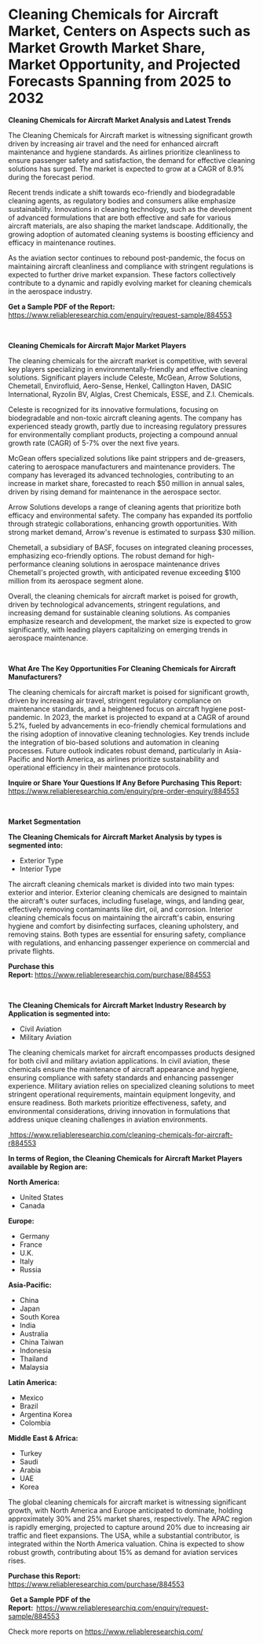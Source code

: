 <p><h1>Cleaning Chemicals for Aircraft Market, Centers on Aspects such as Market Growth Market Share, Market Opportunity, and Projected Forecasts Spanning from 2025 to 2032</h1></p><p><strong>Cleaning Chemicals for Aircraft Market Analysis and Latest Trends</strong></p>
<p><p>The Cleaning Chemicals for Aircraft market is witnessing significant growth driven by increasing air travel and the need for enhanced aircraft maintenance and hygiene standards. As airlines prioritize cleanliness to ensure passenger safety and satisfaction, the demand for effective cleaning solutions has surged. The market is expected to grow at a CAGR of 8.9% during the forecast period.</p><p>Recent trends indicate a shift towards eco-friendly and biodegradable cleaning agents, as regulatory bodies and consumers alike emphasize sustainability. Innovations in cleaning technology, such as the development of advanced formulations that are both effective and safe for various aircraft materials, are also shaping the market landscape. Additionally, the growing adoption of automated cleaning systems is boosting efficiency and efficacy in maintenance routines. </p><p>As the aviation sector continues to rebound post-pandemic, the focus on maintaining aircraft cleanliness and compliance with stringent regulations is expected to further drive market expansion. These factors collectively contribute to a dynamic and rapidly evolving market for cleaning chemicals in the aerospace industry.</p></p>
<p><strong>Get a Sample PDF of the Report:&nbsp;</strong> <a href="https://www.reliableresearchiq.com/enquiry/request-sample/884553?utm_campaign=1159&utm_medium=2&utm_source=Github&utm_content=ia&utm_term=01022025&utm_id=cleaning-chemicals-for-aircraft">https://www.reliableresearchiq.com/enquiry/request-sample/884553</a></p>
<p>&nbsp;</p>
<p><strong>Cleaning Chemicals for Aircraft Major Market Players</strong></p>
<p><p>The cleaning chemicals for the aircraft market is competitive, with several key players specializing in environmentally-friendly and effective cleaning solutions. Significant players include Celeste, McGean, Arrow Solutions, Chemetall, Envirofluid, Aero-Sense, Henkel, Callington Haven, DASIC International, Ryzolin BV, Alglas, Crest Chemicals, ESSE, and Z.I. Chemicals.</p><p>Celeste is recognized for its innovative formulations, focusing on biodegradable and non-toxic aircraft cleaning agents. The company has experienced steady growth, partly due to increasing regulatory pressures for environmentally compliant products, projecting a compound annual growth rate (CAGR) of 5-7% over the next five years.</p><p>McGean offers specialized solutions like paint strippers and de-greasers, catering to aerospace manufacturers and maintenance providers. The company has leveraged its advanced technologies, contributing to an increase in market share, forecasted to reach $50 million in annual sales, driven by rising demand for maintenance in the aerospace sector.</p><p>Arrow Solutions develops a range of cleaning agents that prioritize both efficacy and environmental safety. The company has expanded its portfolio through strategic collaborations, enhancing growth opportunities. With strong market demand, Arrow's revenue is estimated to surpass $30 million.</p><p>Chemetall, a subsidiary of BASF, focuses on integrated cleaning processes, emphasizing eco-friendly options. The robust demand for high-performance cleaning solutions in aerospace maintenance drives Chemetall's projected growth, with anticipated revenue exceeding $100 million from its aerospace segment alone.</p><p>Overall, the cleaning chemicals for aircraft market is poised for growth, driven by technological advancements, stringent regulations, and increasing demand for sustainable cleaning solutions. As companies emphasize research and development, the market size is expected to grow significantly, with leading players capitalizing on emerging trends in aerospace maintenance.</p></p>
<p>&nbsp;</p>
<p><strong>What Are The Key Opportunities For Cleaning Chemicals for Aircraft Manufacturers?</strong></p>
<p><p>The cleaning chemicals for aircraft market is poised for significant growth, driven by increasing air travel, stringent regulatory compliance on maintenance standards, and a heightened focus on aircraft hygiene post-pandemic. In 2023, the market is projected to expand at a CAGR of around 5.2%, fueled by advancements in eco-friendly chemical formulations and the rising adoption of innovative cleaning technologies. Key trends include the integration of bio-based solutions and automation in cleaning processes. Future outlook indicates robust demand, particularly in Asia-Pacific and North America, as airlines prioritize sustainability and operational efficiency in their maintenance protocols.</p></p>
<p><strong>Inquire or Share Your Questions If Any Before Purchasing This Report:</strong> <a href="https://www.reliableresearchiq.com/enquiry/pre-order-enquiry/884553?utm_campaign=1159&utm_medium=2&utm_source=Github&utm_content=ia&utm_term=01022025&utm_id=cleaning-chemicals-for-aircraft">https://www.reliableresearchiq.com/enquiry/pre-order-enquiry/884553</a></p>
<p>&nbsp;</p>
<p><strong>Market Segmentation</strong></p>
<p><strong>The Cleaning Chemicals for Aircraft Market Analysis by types is segmented into:</strong></p>
<p><ul><li>Exterior Type</li><li>Interior Type</li></ul></p>
<p><p>The aircraft cleaning chemicals market is divided into two main types: exterior and interior. Exterior cleaning chemicals are designed to maintain the aircraft's outer surfaces, including fuselage, wings, and landing gear, effectively removing contaminants like dirt, oil, and corrosion. Interior cleaning chemicals focus on maintaining the aircraft's cabin, ensuring hygiene and comfort by disinfecting surfaces, cleaning upholstery, and removing stains. Both types are essential for ensuring safety, compliance with regulations, and enhancing passenger experience on commercial and private flights.</p></p>
<p><strong>Purchase this Report:&nbsp;</strong><a href="https://www.reliableresearchiq.com/purchase/884553?utm_campaign=1159&utm_medium=2&utm_source=Github&utm_content=ia&utm_term=01022025&utm_id=cleaning-chemicals-for-aircraft">https://www.reliableresearchiq.com/purchase/884553</a></p>
<p>&nbsp;</p>
<p><strong>The Cleaning Chemicals for Aircraft Market Industry Research by Application is segmented into:</strong></p>
<p><ul><li>Civil Aviation</li><li>Military Aviation</li></ul></p>
<p><p>The cleaning chemicals market for aircraft encompasses products designed for both civil and military aviation applications. In civil aviation, these chemicals ensure the maintenance of aircraft appearance and hygiene, ensuring compliance with safety standards and enhancing passenger experience. Military aviation relies on specialized cleaning solutions to meet stringent operational requirements, maintain equipment longevity, and ensure readiness. Both markets prioritize effectiveness, safety, and environmental considerations, driving innovation in formulations that address unique cleaning challenges in aviation environments.</p></p>
<p><a href="https://www.reliableresearchiq.com/cleaning-chemicals-for-aircraft-r884553?utm_campaign=1159&utm_medium=2&utm_source=Github&utm_content=ia&utm_term=01022025&utm_id=cleaning-chemicals-for-aircraft">&nbsp;https://www.reliableresearchiq.com/cleaning-chemicals-for-aircraft-r884553</a></p>
<p><strong>In terms of Region, the Cleaning Chemicals for Aircraft Market Players available by Region are:</strong></p>
<p>
    <p> <strong> North America: </strong>
        <ul>
            <li>United States</li>
            <li>Canada</li>
        </ul>
        </p> 
    <p> <strong> Europe: </strong>
        <ul>
            <li>Germany</li>
            <li>France</li>
            <li>U.K.</li>
            <li>Italy</li>
            <li>Russia</li>
        </ul>
        </p> 
    <p> <strong> Asia-Pacific: </strong>
        <ul>
            <li>China</li>
            <li>Japan</li>
            <li>South Korea</li>
            <li>India</li>
            <li>Australia</li>
            <li>China Taiwan</li>
            <li>Indonesia</li>
            <li>Thailand</li>
            <li>Malaysia</li>
        </ul>
        </p> 
    <p> <strong> Latin America: </strong>
        <ul>
            <li>Mexico</li>
            <li>Brazil</li>
            <li>Argentina Korea</li>
            <li>Colombia</li>
        </ul>
        </p> 
    <p> <strong> Middle East & Africa: </strong>
        <ul>
            <li>Turkey</li>
            <li>Saudi</li>
            <li>Arabia</li>
            <li>UAE</li>
            <li>Korea</li>
        </ul>
    </p>
    </p>
<p><p>The global cleaning chemicals for aircraft market is witnessing significant growth, with North America and Europe anticipated to dominate, holding approximately 30% and 25% market shares, respectively. The APAC region is rapidly emerging, projected to capture around 20% due to increasing air traffic and fleet expansions. The USA, while a substantial contributor, is integrated within the North America valuation. China is expected to show robust growth, contributing about 15% as demand for aviation services rises.</p></p>
<p><strong>Purchase this Report: </strong><a href="https://www.reliableresearchiq.com/purchase/884553?utm_campaign=1159&utm_medium=2&utm_source=Github&utm_content=ia&utm_term=01022025&utm_id=cleaning-chemicals-for-aircraft">https://www.reliableresearchiq.com/purchase/884553</a></p>
<p>&nbsp;<strong>Get a Sample PDF of the Report:&nbsp;&nbsp;</strong><a href="https://www.reliableresearchiq.com/enquiry/request-sample/884553?utm_campaign=1159&utm_medium=2&utm_source=Github&utm_content=ia&utm_term=01022025&utm_id=cleaning-chemicals-for-aircraft">https://www.reliableresearchiq.com/enquiry/request-sample/884553</a></p>
<p><strong></strong></p>
<p>Check more reports on <a href="https://www.reliableresearchiq.com/?utm_campaign=1159&utm_medium=2&utm_source=Github&utm_content=ia&utm_term=01022025&utm_id=cleaning-chemicals-for-aircraft">https://www.reliableresearchiq.com/</a></p>